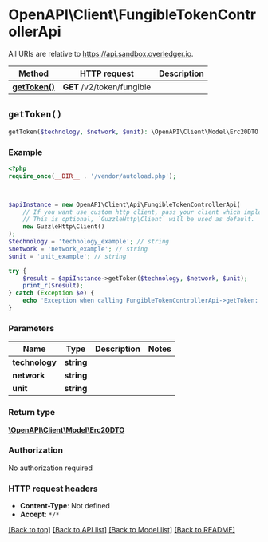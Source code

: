 # OpenAPI\Client\FungibleTokenControllerApi

All URIs are relative to https://api.sandbox.overledger.io.

Method | HTTP request | Description
------------- | ------------- | -------------
[**getToken()**](FungibleTokenControllerApi.md#getToken) | **GET** /v2/token/fungible | 


## `getToken()`

```php
getToken($technology, $network, $unit): \OpenAPI\Client\Model\Erc20DTO
```



### Example

```php
<?php
require_once(__DIR__ . '/vendor/autoload.php');



$apiInstance = new OpenAPI\Client\Api\FungibleTokenControllerApi(
    // If you want use custom http client, pass your client which implements `GuzzleHttp\ClientInterface`.
    // This is optional, `GuzzleHttp\Client` will be used as default.
    new GuzzleHttp\Client()
);
$technology = 'technology_example'; // string
$network = 'network_example'; // string
$unit = 'unit_example'; // string

try {
    $result = $apiInstance->getToken($technology, $network, $unit);
    print_r($result);
} catch (Exception $e) {
    echo 'Exception when calling FungibleTokenControllerApi->getToken: ', $e->getMessage(), PHP_EOL;
}
```

### Parameters

Name | Type | Description  | Notes
------------- | ------------- | ------------- | -------------
 **technology** | **string**|  |
 **network** | **string**|  |
 **unit** | **string**|  |

### Return type

[**\OpenAPI\Client\Model\Erc20DTO**](../Model/Erc20DTO.md)

### Authorization

No authorization required

### HTTP request headers

- **Content-Type**: Not defined
- **Accept**: `*/*`

[[Back to top]](#) [[Back to API list]](../../README.md#endpoints)
[[Back to Model list]](../../README.md#models)
[[Back to README]](../../README.md)

